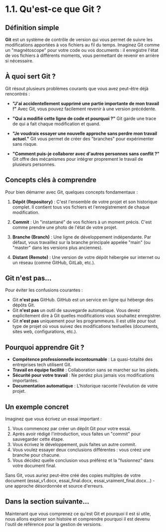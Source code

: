 # 1.1. Qu'est-ce que Git ?

## Définition simple

**Git** est un système de contrôle de version qui vous permet de suivre les modifications apportées à vos fichiers au fil du temps. Imaginez Git comme un "magnétoscope" pour votre code ou vos documents : il enregistre l'état de vos fichiers à différents moments, vous permettant de revenir en arrière si nécessaire.

## À quoi sert Git ?

Git résout plusieurs problèmes courants que vous avez peut-être déjà rencontrés :

- **"J'ai accidentellement supprimé une partie importante de mon travail !"**
  Avec Git, vous pouvez facilement revenir à une version précédente.

- **"Qui a modifié cette ligne de code et pourquoi ?"**
  Git garde une trace de qui a fait chaque modification et quand.

- **"Je voudrais essayer une nouvelle approche sans perdre mon travail actuel."**
  Git vous permet de créer des "branches" pour expérimenter sans risque.

- **"Comment puis-je collaborer avec d'autres personnes sans conflit ?"**
  Git offre des mécanismes pour intégrer proprement le travail de plusieurs personnes.

## Concepts clés à comprendre

Pour bien démarrer avec Git, quelques concepts fondamentaux :

1. **Dépôt (Repository)** : C'est l'ensemble de votre projet et son historique complet. Il contient tous vos fichiers et l'enregistrement de chaque modification.

2. **Commit** : Un "instantané" de vos fichiers à un moment précis. C'est comme prendre une photo de l'état de votre projet.

3. **Branche (Branch)** : Une ligne de développement indépendante. Par défaut, vous travaillez sur la branche principale appelée "main" (ou "master" dans les versions plus anciennes).

4. **Distant (Remote)** : Une version de votre dépôt hébergée sur internet ou un réseau (comme GitHub, GitLab, etc.).

## Git n'est pas...

Pour éviter les confusions courantes :

- Git **n'est pas** GitHub. GitHub est un service en ligne qui héberge des dépôts Git.
- Git **n'est pas** un outil de sauvegarde automatique. Vous devez explicitement dire à Git quelles modifications vous souhaitez enregistrer.
- Git **n'est pas** uniquement pour les programmeurs. Il est utile pour tout type de projet où vous suivez des modifications textuelles (documents, sites web, configurations, etc.).

## Pourquoi apprendre Git ?

- **Compétence professionnelle incontournable** : La quasi-totalité des entreprises tech utilisent Git.
- **Travail en équipe facilité** : Collaboration sans se marcher sur les pieds.
- **Sécurité pour votre travail** : Ne perdez plus jamais vos modifications importantes.
- **Documentation automatique** : L'historique raconte l'évolution de votre projet.

## Un exemple concret

Imaginez que vous écrivez un essai important :

1. Vous commencez par créer un dépôt Git pour votre essai.
2. Après avoir rédigé l'introduction, vous faites un "commit" pour sauvegarder cette étape.
3. Vous écrivez le développement, puis faites un autre commit.
4. Vous voulez essayer deux conclusions différentes : vous créez une branche pour chacune.
5. Vous décidez quelle conclusion vous préférez et la "fusionnez" dans votre document final.

Sans Git, vous auriez peut-être créé des copies multiples de votre document (essai_v1.docx, essai_final.docx, essai_vraiment_final.docx...) - une approche désordonnée et source d'erreurs.

## Dans la section suivante...

Maintenant que vous comprenez ce qu'est Git et pourquoi il est si utile, nous allons explorer son histoire et comprendre pourquoi il est devenu l'outil de référence pour la gestion de versions.
